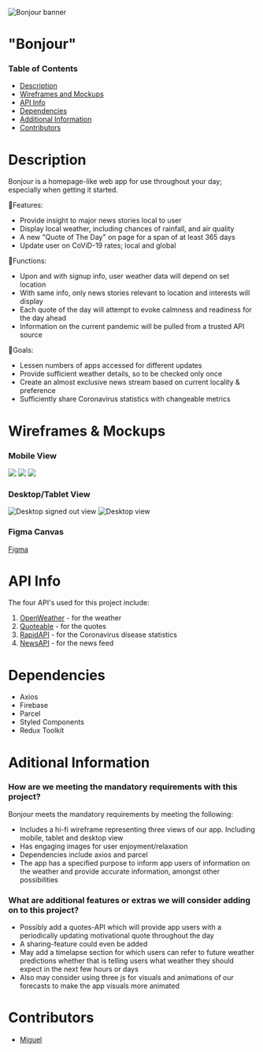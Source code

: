 ![Bonjour banner](./assets/bonjour-cover.png)

# "Bonjour"
### Table of Contents
- [Description](https://github.com/Mig-uel/Bonjour#description)
- [Wireframes and Mockups](https://github.com/Mig-uel/Bonjour#wireframes--mockups)
- [API Info](https://github.com/Mig-uel/Bonjour#api-info)
- [Dependencies](https://github.com/Mig-uel/Bonjour#dependencies)
- [Additional Information](https://github.com/Mig-uel/Bonjour#aditional-information)
- [Contributors](https://github.com/Mig-uel/Bonjour#contributors)


# Description
Bonjour is a homepage-like web app for use throughout your day; especially when getting it started.

🔸Features:
- Provide insight to major news stories local to user
- Display local weather, including chances of rainfall, and air quality
- A new "Quote of The Day" on page for a span of at least 365 days
- Update user on CoViD-19 rates; local and global

🔸Functions:
- Upon and with signup info, user weather data will depend on set location
- With same info, only news stories relevant to location and interests will display
- Each quote of the day will attempt to evoke calmness and readiness for the day ahead
- Information on the current pandemic will be pulled from a trusted API source

🔸Goals:
- Lessen numbers of apps accessed for different updates
- Provide sufficient weather details, so to be checked only once
- Create an almost exclusive news stream based on current locality & preference
- Sufficiently share Coronavirus statistics with changeable metrics

# Wireframes & Mockups
### Mobile View
<p float="center">
  <img src="./assets/mockups/mobile/mobile-signed-out.png" />
  <img src="./assets/mockups/mobile/mobile-signed-in.png" />
  <img src="./assets/mockups/mobile/mobile-news-page.png" />
</p>

### Desktop/Tablet View
![Desktop signed out view](./assets/mockups/desktop-tablet/desktop-signed-out.png)
![Desktop view](./assets/mockups/desktop-tablet/desktop-home.png)

### Figma Canvas
[Figma](https://figma.fun/VKhRcx)

# API Info
The four API's used for this project include:
1. [OpenWeather](https://openweather.org/) - for the weather
2. [Quoteable](https://github.com/lukePeavey/quotable) - for the quotes
3. [RapidAPI](https://rapidapi.com/Gramzivi/api/covid-19-data/) - for the Coronavirus disease statistics
4. [NewsAPI](https://newsapi.org/) - for the news feed

# Dependencies
- Axios
- Firebase
- Parcel
- Styled Components
- Redux Toolkit

# Aditional Information
### How are we meeting the mandatory requirements with this project?
Bonjour meets the mandatory requirements by meeting the following:
- Includes a hi-fi wireframe representing three views of our app. Including mobile, tablet and desktop view
- Has engaging images for user enjoyment/relaxation
- Dependencies include axios and parcel
- The app has a specified purpose to inform app users of information on the weather and provide accurate information, amongst other possibilities

### What are additional features or extras we will consider adding on to this project?
- Possibly add a quotes-API which will provide app users with a periodically updating motivational quote throughout the day
- A sharing-feature could even be added
- May add a timelapse section for which users can refer to future weather predictions whether that is telling users what weather they should expect in the next few hours or days
- Also may consider using three js for visuals and animations of our forecasts to make the app visuals more animated

# Contributors
- [Miguel](https://github.com/mig-uel)

